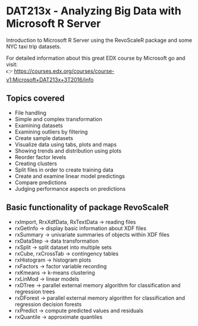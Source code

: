 # DAT213x - Analyzing Big Data with Microsoft R Server

Introduction to Microsoft R Server using the RevoScaleR package and some NYC taxi trip datasets.  

For detailed information about this great EDX course by Microsoft go and visit:  
:point_right: https://courses.edx.org/courses/course-v1:Microsoft+DAT213x+3T2016/info

## Topics covered
* File handling
* Simple and complex transformation
* Examining datasets
* Examining outliers by filtering
* Create sample datasets
* Visualize data using tabs, plots and maps
* Showing trends and distribution using plots
* Reorder factor levels
* Creating clusters
* Split files in order to create training data
* Create and examine linear model predictings
* Compare predictions
* Judging performance aspects on predictions

## Basic functionality of package RevoScaleR
* rxImport, RrxXdfData, RxTextData -> reading files
* rxGetInfo -> display basic information about XDF files
* rxSummary -> univariate summaries of objects within XDF files
* rxDataStep -> data transformation
* rxSplit -> split dataset into multiple sets
* rxCube, rxCrossTab -> contingency tables
* rxHistogram -> histogram plots
* rxFactors -> factor variable recording
* rxKmeans -> k-means clustering
* rxLinMod -> linear models
* rxDTree -> parallel external memory algorithm for classification and regression trees
* rxDForest -> parallel external memory algorithm for classification and regression decision forests
* rxPredict -> compute predicted values and residuals
* rxQuantile -> approximate quantiles
